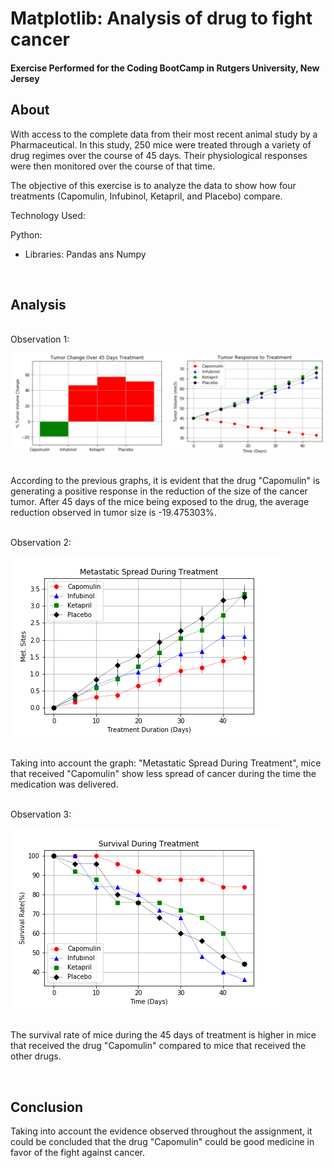 # Matplotlib: Analysis of drug to fight cancer
#### Exercise Performed for the Coding BootCamp in Rutgers University, New Jersey 

## About

With access to the complete data from their most recent animal study by a Pharmaceutical. In this study, 250 mice were treated through a variety of drug regimes over the course of 45 days. Their physiological responses were then monitored over the course of that time. 

The objective of this exercise is to analyze the data to show how four treatments (Capomulin, Infubinol, Ketapril, and Placebo) compare.


Technology Used:

Python:
* Libraries: Pandas ans Numpy

<br>

## Analysis
<br>
Observation 1:
<br>

![CapulinDrug](Images/CapulinDrug.PNG)

<br>According to the previous graphs, it is evident that the drug "Capomulin" is generating a
positive response in the reduction of the size of the cancer tumor. After 45 days of the
mice being exposed to the drug, the average reduction observed in tumor size is -19.475303%.

<br>
Observation 2:
<br>

![MetastaticSpread](Images/Spread_Metastatic.png)

<br>Taking into account the graph: "Metastatic Spread During Treatment", mice that received
"Capomulin" show less spread of cancer during the time the medication was delivered.

<br>
Observation 3:
<br>

![SurvivalTreatment](Images/Survival_treatment.png)

<br>The survival rate of mice during the 45 days of treatment is higher in mice that received
the drug "Capomulin" compared to mice that received the other drugs.

<br>

## Conclusion
Taking into account the evidence observed throughout the assignment, it could be
concluded that the drug "Capomulin" could be good medicine in favor of the fight against
cancer.
